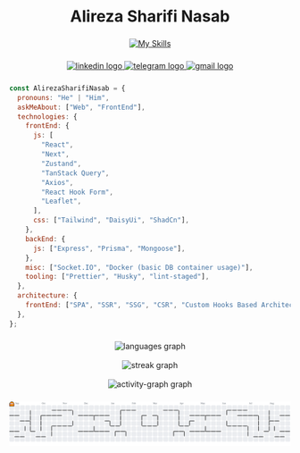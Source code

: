 <h1 align="center">Alireza Sharifi Nasab</h1>

###

<div align="center">

[![My Skills](https://skillicons.dev/icons?i=ts,react,next,tailwind,express)](https://skillicons.dev)

</div>

###

<div align="center">
  <a href="https://linkedin.com/in/alireza-sharifinasab" target="_blank">
    <img src="https://img.shields.io/static/v1?message=LinkedIn&logo=linkedin&label=&color=0077B5&logoColor=white&labelColor=&style=for-the-badge" height="25" alt="linkedin logo"  />
  </a>
  <a href="https://t.me/alireza30879" target="_blank">
    <img src="https://img.shields.io/static/v1?message=Telegram&logo=telegram&label=&color=2CA5E0&logoColor=white&labelColor=&style=for-the-badge" height="25" alt="telegram logo"  />
  </a>
  <a href="https://mail.google.com/mail/?view=cm&to=alireza.shn2000@gmail.com" target="_blank">
    <img src="https://img.shields.io/static/v1?message=Gmail&logo=gmail&label=&color=D14836&logoColor=white&labelColor=&style=for-the-badge" height="25" alt="gmail logo"  />
  </a>
</div>

###

```javascript
const AlirezaSharifiNasab = {
  pronouns: "He" | "Him",
  askMeAbout: ["Web", "FrontEnd"],
  technologies: {
    frontEnd: {
      js: [
        "React",
        "Next",
        "Zustand",
        "TanStack Query",
        "Axios",
        "React Hook Form",
        "Leaflet",
      ],
      css: ["Tailwind", "DaisyUi", "ShadCn"],
    },
    backEnd: {
      js: ["Express", "Prisma", "Mongoose"],
    },
    misc: ["Socket.IO", "Docker (basic DB container usage)"],
    tooling: ["Prettier", "Husky", "lint-staged"],
  },
  architecture: {
    frontEnd: ["SPA", "SSR", "SSG", "CSR", "Custom Hooks Based Architecture"],
  },
};
```

###

<div align="center">
  <img src="https://github-readme-stats.vercel.app/api/top-langs?username=alirezashn79&locale=en&hide_title=false&layout=compact&card_width=320&langs_count=4&theme=dark&hide_border=true&order=2" height="150" alt="languages graph" /> <br/> <br/>
  <img src="https://streak-stats.demolab.com?user=alirezashn79&locale=en&mode=daily&theme=dark&hide_border=true&border_radius=5&order=3" height="150" alt="streak graph" /> <br/> <br/>
  <img src="https://github-readme-activity-graph.vercel.app/graph?username=alirezashn79&radius=16&hide_border=true&theme=github-dark&area=true&order=5" height="300" alt="activity-graph graph"  />
</div>

###

<picture>
  <source media="(prefers-color-scheme: dark)" srcset="https://raw.githubusercontent.com/alirezashn79/alirezashn79/output/pacman-contribution-graph-dark.svg">
  <source media="(prefers-color-scheme: light)" srcset="https://raw.githubusercontent.com/alirezashn79/alirezashn79/output/pacman-contribution-graph.svg">
  <img alt="pacman contribution graph" src="https://raw.githubusercontent.com/alirezashn79/alirezashn79/output/pacman-contribution-graph.svg">
</picture>

###
